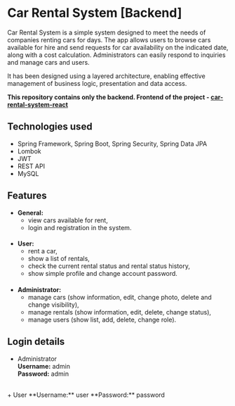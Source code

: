 # Car Rental System [Backend]
Car Rental System is a simple system designed to meet the needs of companies renting cars for days. The app allows users to browse cars available for hire and send requests for car availability on the indicated date, along with a cost calculation. Administrators can easily respond to inquiries and manage cars and users.

It has been designed using a layered architecture, enabling effective management of business logic, presentation and data access. 

**This repository contains only the backend.
Frontend of the project - [car-rental-system-react](https://github.com/Prithivi1515/Car-rental-reactt)**

## Technologies used
+ Spring Framework, Spring Boot, Spring Security, Spring Data JPA
+ Lombok
+ JWT
+ REST API
+ MySQL


## Features
+ **General:**
  + view cars available for rent,
  + login and registration in the system.
####
+ **User:**
  + rent a car,
  + show a list of rentals,
  + check the current rental status and rental status history,
  + show simple profile and change account password.
####
+ **Administrator:**
  + manage cars (show information, edit, change photo, delete and change visibility),
  + manage rentals (show information, edit, delete, change status),
  + manage users (show list, add, delete, change role).



## Login details
+ Administrator  
  **Username:** admin  
  **Password:** admin  
<br />
+ User  
  **Username:** user  
  **Password:** password
